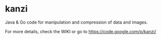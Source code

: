kanzi
=====


Java &amp; Go code for manipulation and compression of data and images.


For more details, check the WIKI or go to https://code.google.com/p/kanzi/
